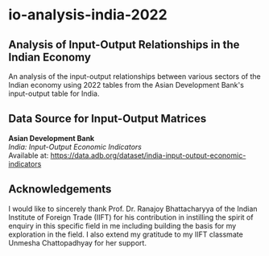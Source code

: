 # io-analysis-india-2022

## Analysis of Input-Output Relationships in the Indian Economy
 An analysis of the input-output relationships between various sectors of the Indian economy using 2022 tables from the Asian Development Bank's input-output table for India.

## Data Source for Input-Output Matrices
**Asian Development Bank**\
*India: Input-Output Economic Indicators*\
Available at: https://data.adb.org/dataset/india-input-output-economic-indicators

## Acknowledgements
I would like to sincerely thank Prof. Dr. Ranajoy Bhattacharyya of the Indian Institute of Foreign Trade (IIFT) for his contribution in instilling the spirit of enquiry in this specific field in me including building the basis for my exploration in the field. I also extend my gratitude to my IIFT classmate Unmesha Chattopadhyay for her support.